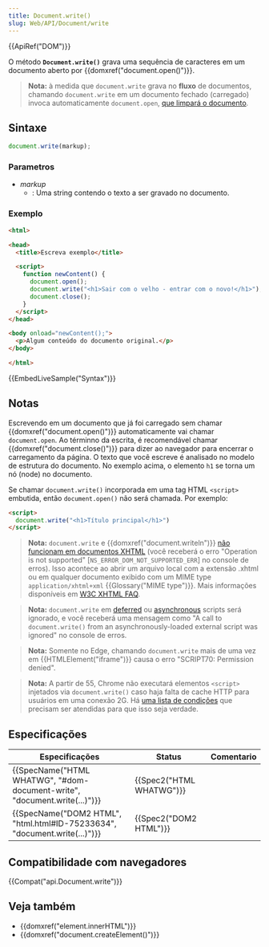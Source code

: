 ```yaml
---
title: Document.write()
slug: Web/API/Document/write
---
```

{{ApiRef("DOM")}}

O método **`Document.write()`** grava uma sequência de caracteres em um documento aberto por {{domxref("document.open()")}}.

> **Nota:** à medida que `document.write` grava no **fluxo** de documentos, chamando `document.write` em um documento fechado (carregado) invoca automaticamente `document.open`, [que limpará o documento](/pt-BR/docs/Web/API/document.open#Notes).

## Sintaxe

```js
document.write(markup);
```

### Parametros

- _markup_
  - : Uma string contendo o texto a ser gravado no documento.

### Exemplo

```html
<html>

<head>
  <title>Escreva exemplo</title>

  <script>
    function newContent() {
      document.open();
      document.write("<h1>Sair com o velho - entrar com o novo!</h1>");
      document.close();
    }
  </script>
</head>

<body onload="newContent();">
  <p>Algum conteúdo do documento original.</p>
</body>

</html>
```

{{EmbedLiveSample("Syntax")}}

## Notas

Escrevendo em um documento que já foi carregado sem chamar {{domxref("document.open()")}} automaticamente vai chamar `document.open`. Ao términno da escrita, é recomendável chamar {{domxref("document.close()")}} para dizer ao navegador para encerrar o carregamento da página. O texto que você escreve é analisado no modelo de estrutura do documento. No exemplo acima, o elemento `h1` se torna um nó (node) no documento.

Se chamar `document.write()` incorporada em uma tag HTML `<script>` embutida, então `document.open()` não será chamada. Por exemplo:

```html
<script>
  document.write("<h1>Título principal</h1>")
</script>
```

> **Nota:** `document.write` e {{domxref("document.writeln")}} [não funcionam em documentos XHTML](/pt-BR/docs/Archive/Web/Writing_JavaScript_for_HTML) (você receberá o erro "Operation is not supported" \[`NS_ERROR_DOM_NOT_SUPPORTED_ERR`] no console de erros). Isso acontece ao abrir um arquivo local com a extensão .xhtml ou em qualquer documento exibido com um MIME type `application/xhtml+xml` {{Glossary("MIME type")}}. Mais informações disponíveis em [W3C XHTML FAQ](http://www.w3.org/MarkUp/2004/xhtml-faq#docwrite).

> **Nota:** `document.write` em [deferred](/pt-BR/docs/Web/HTML/Element/script#attr-defer) ou [asynchronous](/pt-BR/docs/Web/HTML/Element/script#attr-async) scripts será ignorado, e você receberá uma mensagem como "A call to `document.write()` from an asynchronously-loaded external script was ignored" no console de erros.

> **Nota:** Somente no Edge, chamando `document.write` mais de uma vez em {{HTMLElement("iframe")}} causa o erro "SCRIPT70: Permission denied".

> **Nota:** A partir de 55, Chrome não executará elementos `<script>` injetados via `document.write()` caso haja falta de cache HTTP para usuários em uma conexão 2G. Há [uma lista de condições](https://developers.google.com/web/updates/2016/08/removing-document-write) que precisam ser atendidas para que isso seja verdade.

## Especificações

| Especificações                                                                                   | Status                           | Comentario |
| ------------------------------------------------------------------------------------------------ | -------------------------------- | ---------- |
| {{SpecName("HTML WHATWG", "#dom-document-write", "document.write(...)")}} | {{Spec2("HTML WHATWG")}} |            |
| {{SpecName("DOM2 HTML", "html.html#ID-75233634", "document.write(...)")}} | {{Spec2("DOM2 HTML")}}     |            |

## Compatibilidade com navegadores

{{Compat("api.Document.write")}}

## Veja também

- {{domxref("element.innerHTML")}}
- {{domxref("document.createElement()")}}
